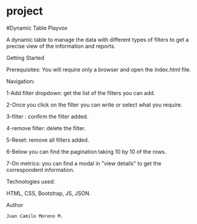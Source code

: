 # project
#Dynamic Table Playvox

A dynamic table to manage the data with different types of filters to get a precise view of the information and reports.

Getting Started

Prerequisites:
You will require only a browser and open the index.html file.

Navigation:

1-Add filter dropdown: get the list of the filters you can add.

2-Once you click on the filter you can write or select what you require.

3-filter : confirm the filter added.

4-remove filter: delete the filter.

5-Reset: remove all filters added.

6-Below you can find the pagination taking 10 by 10 of the rows.

7-On metrics: you can find a modal in "view details" to get the correspondent information.

Technologies used:

HTML, CSS, Bootstrap, JS, JSON.

Author

    Juan Camilo Moreno M.
